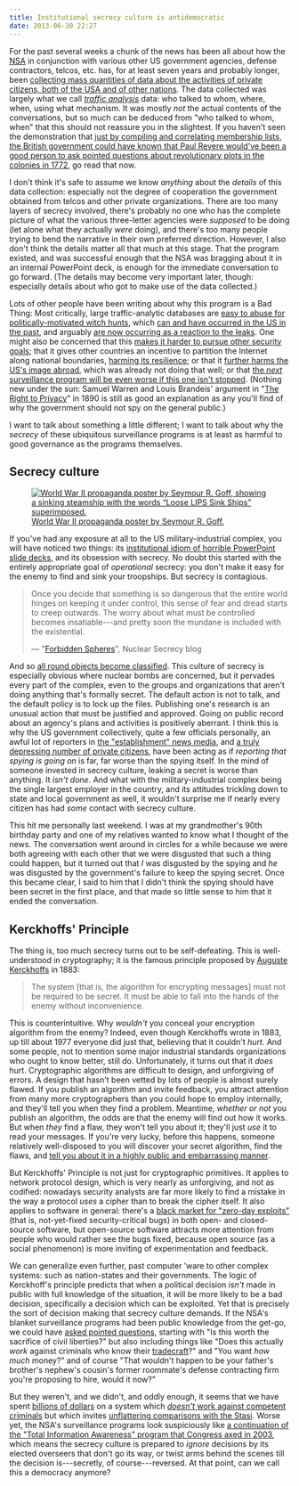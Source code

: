 ```yaml
---
title: Institutional secrecy culture is antidemocratic
date: 2013-06-30 22:27
---
```


For the past several weeks a chunk of the news has been all about how
the [NSA](http://en.wikipedia.org/wiki/National_Security_Agency) in
conjunction with various other US government agencies, defense
contractors, telcos, etc. has, for at least seven years and probably
longer, been
[collecting mass quantities of data about the activities of private citizens, both of the USA and of other nations](http://www.theguardian.com/us-news/the-nsa-files). The
data collected was largely what we call
*[traffic analysis](https://en.wikipedia.org/wiki/Traffic_analysis)*
data: who talked to whom, where, when, using what mechanism. It was
mostly *not* the actual contents of the conversations, but so much can
be deduced from "who talked to whom, when" that this should not
reassure you in the slightest. If you haven't seen the demonstration
that
[just by compiling and correlating membership lists, the British government could have known that Paul Revere would've been a good person to ask pointed questions about revolutionary plots in the colonies in 1772](http://www.slate.com/articles/health_and_science/science/2013/06/prism_metadata_analysis_paul_revere_identified_by_his_connections_to_other.single.html),
go read that now.

I don't think it's safe to assume we know *anything* about the
*details* of this data collection: especially not the degree of
cooperation the government obtained from telcos and other private
organizations. There are too many layers of secrecy involved, there's
probably no one who has the complete picture of what the various
three-letter agencies were *supposed* to be doing (let alone what they
actually *were* doing), and there's too many people trying to bend the
narrative in their own preferred direction. However, I also don't
think the details matter all that much at this stage. That the program
existed, and was successful enough that the NSA was bragging about it
in an internal PowerPoint deck, is enough for the immediate
conversation to go forward. (The details may become very important
later, though: especially details about who got to make use of the
data collected.)

Lots of other people have been writing about why this program is a Bad
Thing: Most critically, large traffic-analytic databases are
[easy to abuse for politically-motivated witch hunts](http://www.thenation.com/article/174851/strange-case-barrett-brown#ixzz2X1oYM1xV),
which
[can and have occurred in the US in the past](https://en.wikipedia.org/wiki/J._Edgar_Hoover#Investigation_of_subversion_and_radicals),
and arguably
[are now occurring as a reaction to the leaks](http://www.theguardian.com/commentisfree/2013/jun/26/nsa-revelations-response-to-smears).
One might also be concerned that this
[makes it harder to pursue other security goals](https://www.schneier.com/blog/archives/2013/06/preventing_cell.html);
that it gives other countries an incentive to partition the Internet
along national boundaries,
[harming its resilience](http://www.internetsociety.org/blog/2013/06/provoking-national-boundaries-internet-chilling-thought);
or that it
[further harms the US's image abroad](https://medium.com/surveillance-state/f77088fd4c28),
which was already not doing that well; or that
[the *next* surveillance program will be even worse if this one isn't stopped](http://techcrunch.com/2013/06/29/tomorrows-surveillance/).
(Nothing new under the sun: Samuel Warren and Louis Brandeis' argument in
"[The Right to Privacy](http://faculty.uml.edu/sgallagher/Brandeisprivacy.htm)"
in 1890 is still as good an explanation as any you'll find of why the
government should not spy on the general public.)

I want to talk about something a little different; I want to talk
about why the *secrecy* of these ubiquitous surveillance programs is
at least as harmful to good governance as the programs themselves.

<!--more-->

## Secrecy culture

<figure class="alignright"><a
  href="https://en.wikipedia.org/wiki/Loose_lips_sink_ships"><img
  src="loose-lips-sink-ships-posters2-196x300.jpg" alt="World War II
    propaganda poster by Seymour R. Goff, showing a sinking steamship with
    the words “Loose LIPS Sink Ships” superimposed."></a>
<figcaption><a href="https://en.wikipedia.org/wiki/Loose_lips_sink_ships">World War II
    propaganda poster by Seymour R. Goff.</a>
</figcaption>
</figure>

If you've had any exposure at all to the US military-industrial
complex, you will have noticed two things: its
[institutional idiom of horrible PowerPoint slide decks](http://www.theguardian.com/artanddesign/architecture-design-blog/2013/jun/12/prism-nsa-powerpoint-graphic-design),
and its obsession with secrecy. No doubt this started with the
entirely appropriate goal of *operational* secrecy: you don't make it
easy for the enemy to find and sink your troopships. But secrecy is
contagious.

> Once you decide that something is so dangerous that the entire world
> hinges on keeping it under control, this sense of fear and dread
> starts to creep outwards. The worry about what must be controlled
> becomes insatiable---and pretty soon the mundane is included with
> the existential.
>
> —
> "[Forbidden Spheres](http://blog.nuclearsecrecy.com/2012/08/29/forbidden-spheres/)",
> Nuclear Secrecy blog

And so
[all round objects become classified](http://blog.nuclearsecrecy.com/2012/08/29/forbidden-spheres/).
This culture of secrecy is especially obvious where nuclear bombs are
concerned, but it pervades every part of the complex, even to the
groups and organizations that aren't doing anything that's formally
secret. The default action is not to talk, and the default policy is
to lock up the files. Publishing one's research is an unusual action
that must be justified and approved. Going on public record about an
agency's plans and activities is positively aberrant. I think this is
why the US government collectively, quite a few officials personally,
an awful lot of reporters in
[the "establishment" news media](http://digbysblog.blogspot.com/2013/06/yearning-to-be-subjects-journalist.html),
and
[a truly depressing number of private citizens](http://barryeisler.blogspot.com/2013/06/one-of-things-i-find-most-fascinating.html),
have been acting as if *reporting that spying is going on* is far, far
worse than the spying itself. In the mind of someone invested in
secrecy culture, leaking a secret is worse than anything. It *isn't
done*. And what with the military-industrial complex being the single
largest employer in the country, and its attitudes trickling down to
state and local government as well, it wouldn't surprise me if nearly
every citizen has had *some* contact with secrecy culture.

This hit me personally last weekend. I was at my grandmother's 90th
birthday party and one of my relatives wanted to know what I thought
of the news. The conversation went around in circles for a while
because we were both agreeing with each other that we were disgusted
that such a thing could happen, but it turned out that *I* was
disgusted by the spying and *he* was disgusted by the government's
failure to keep the spying secret. Once this became clear, I said to
him that I didn't think the spying should have been secret in the
first place, and that made so little sense to him that it ended the
conversation.

## Kerckhoffs' Principle

The thing is, too much secrecy turns out to be self-defeating. This is
well-understood in cryptography; it is the famous principle proposed
by [Auguste Kerckhoffs](https://en.wikipedia.org/wiki/Auguste_Kerckhoffs)
in 1883:

> The system [that is, the algorithm for encrypting messages] must not
> be required to be secret. It must be able to fall into the hands of
> the enemy without inconvenience.

This is counterintuitive. Why *wouldn't* you conceal your encryption
algorithm from the enemy? Indeed, even though Kerckhoffs wrote in
1883, up till about 1977 everyone did just that, believing that it
couldn't *hurt*. And some people, not to mention some major industrial
standards organizations who ought to know better, still do.
Unfortunately, it turns out that it *does* hurt. Cryptographic
algorithms are difficult to design, and unforgiving of errors. A
design that hasn't been vetted by lots of people is almost surely
flawed. If you publish an algorithm and invite feedback, you attract
attention from many more cryptographers than you could hope to employ
internally, and they'll tell you when they find a problem. Meantime,
*whether or not* you publish an algorithm, the odds are that the enemy
will find out how it works. But when *they* find a flaw, they won't
tell you about it; they'll just *use* it to read your messages. If
you're very lucky, before this happens, someone relatively
well-disposed to you will discover your secret algorithm, find the
flaws, and
[tell you about it in a highly public and embarrassing manner](/research/the-conference-formerly-known-as-oakland-day-1/#dont-trust-satellite-phones).

But Kerckhoffs' Principle is not just for cryptographic primitives. It
applies to network protocol design, which is very nearly as
unforgiving, and not as codified: nowadays security analysts are far
more likely to find a mistake in the way a protocol *uses* a cipher
than to break the cipher itself. It also applies to software in
general: there's a
[black market for "zero-day exploits"](http://www.forbes.com/sites/bruceschneier/2012/05/30/the-vulnerabilities-market-and-the-future-of-security/)
(that is, not-yet-fixed security-critical bugs) in both open- and
closed-source software, but open-source software attracts more
attention from people who would rather see the bugs fixed, because
open source (as a social phenomenon) is more inviting of
experimentation and feedback.

We can generalize even further, past computer ’ware to other complex
systems: such as nation-states and their governments. The logic of
Kerckhoff's principle predicts that when a political decision *isn't*
made in public with full knowledge of the situation, it will be more
likely to be a bad decision, specifically a decision which can be
exploited. Yet that is precisely the sort of decision making that
secrecy culture demands.  If the NSA's blanket surveillance programs
had been public knowledge from the get-go, we could have
[asked pointed questions](https://chronicle.com/blogs/conversation/2013/06/13/3-questions-about-nsa-surveillance/),
starting with "Is this worth the sacrifice of civil liberties?" but
also including things like "Does this actually *work* against
criminals who know their
[tradecraft](https://en.wikipedia.org/wiki/Tradecraft)?" and "You want
*how much* money?" and of course "That wouldn't happen to be your
father's brother's nephew's cousin's former roommate's defense
contracting firm you're proposing to hire, would it now?"

But they weren't, and we didn't, and oddly enough, it seems that we
have spent
[billions of dollars](http://www.sltrib.com/news/ci_12744661) on a
system which
[*doesn't* work against competent criminals](http://www.bloombergview.com/articles/2013-06-23/u-s-surveillance-is-not-aimed-at-terrorists)
but which invites
[unflattering comparisons with the Stasi](http://www.mcclatchydc.com/2013/06/26/195045/memories-of-stasi-color-germans.html).
Worse yet, the NSA's surveillance programs look suspiciously like
[a continuation of the "Total Information Awareness" program that Congress axed in 2003](http://blogs.scientificamerican.com/cross-check/2013/06/07/u-s-never-really-ended-creepy-total-information-awareness-program/),
which means the secrecy culture is prepared to *ignore* decisions by
its elected overseers that don't go its way, or twist arms behind the
scenes till the decision is---secretly, of course---reversed. At that
point, can we call this a democracy anymore?
